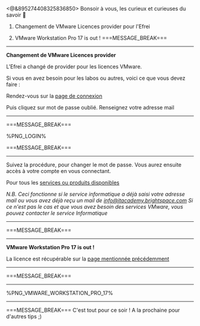 <@&895274408325836850>
Bonsoir à vous, les curieux et curieuses du savoir :wave:

1. Changement de VMware Licences provider pour l'Efrei

2. VMware Workstation Pro 17 is out !
===MESSAGE_BREAK===
** **
**Changement de VMware Licences provider**

L'Efrei a changé de provider pour les licences VMware.

Si vous en avez besoin pour les labos ou autres, voici ce que vous devez faire :

Rendez-vous sur la [page de connexion](https://itacademy.brightspace.com/d2l/login)

Puis cliquez sur mot de passe oublié.
Renseignez votre adresse mail
  ** **
===MESSAGE_BREAK===

%PNG_LOGIN%

===MESSAGE_BREAK===
 ** **
Suivez la procédure, pour changer le mot de passe.
Vous aurez ensuite accès à votre compte en vous connectant.

Pour tous les [services ou produits disponibles](https://itacademy.vmware.com/catalog?pagename=Software-Licenses-Repository)

*N.B. Ceci fonctionne si le service informatique a déjà saisi votre adresse mail ou vous avez déjà reçu un mail de info@itacademy.brightspace.com*
*Si ce n'est pas le cas et que vous avez besoin des services VMware, vous pouvez contacter le service Informatique*
** **
===MESSAGE_BREAK===
** **
**VMware Workstation Pro 17 is out !**

La licence est récupérable sur la [page mentionnée précédemment](https://itacademy.vmware.com/catalog?pagename=Software-Licenses-Repository)
** **
===MESSAGE_BREAK===
** **
%PNG_VMWARE_WORKSTATION_PRO_17%
** **
===MESSAGE_BREAK===
C'est tout pour ce soir !
A la prochaine pour d'autres tips ;)